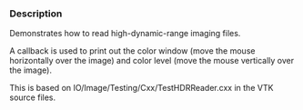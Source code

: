 ### Description

Demonstrates how to read high-dynamic-range imaging files.

A callback is used to print out the color window (move the mouse horizontally over the image) and color level (move the mouse vertically over the image).

This is based on IO/Image/Testing/Cxx/TestHDRReader.cxx in the VTK source files.
